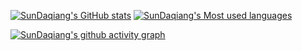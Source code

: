 [![SunDaqiang's GitHub stats](https://github-readme-stats.vercel.app/api?username=sundaqiang)](https://github.com/sundaqiang)
[![SunDaqiang's Most used languages](https://github-readme-stats.vercel.app/api/top-langs?username=sundaqiang&show_icons=true&count_private=true&layout=compact&hide_border=true&langs_count=10)](https://github.com/sundaqiang)

[![SunDaqiang's github activity graph](https://activity-graph.herokuapp.com/graph?username=sundaqiang&theme=github-light)](https://github.com/sundaqiang)
